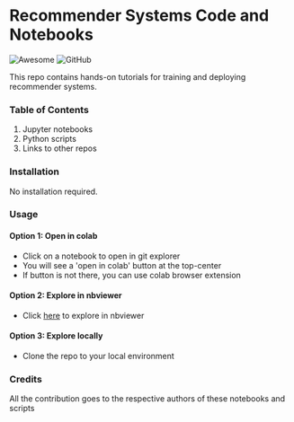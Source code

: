 # Recommender Systems Code and Notebooks
![Awesome](https://raw.githubusercontent.com/EthicalML/awesome-production-machine-learning/master/images/awesome.svg)
![GitHub](https://img.shields.io/badge/License-MIT-lightgrey.svg)

This repo contains hands-on tutorials for training and deploying recommender systems. 

### Table of Contents
1. Jupyter notebooks
2. Python scripts
3. Links to other repos

### Installation
No installation required. 

### Usage
#### Option 1: Open in colab
  - Click on a notebook to open in git explorer
  - You will see a 'open in colab' button at the top-center
  - If button is not there, you can use colab browser extension
#### Option 2: Explore in nbviewer
  - Click [here](https://nbviewer.jupyter.org/github/sparsh-ai/rec-code/tree/main/notebooks/) to explore in nbviewer
#### Option 3: Explore locally
  - Clone the repo to your local environment

### Credits
All the contribution goes to the respective authors of these notebooks and scripts
